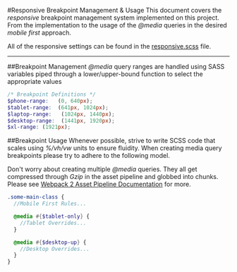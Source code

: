 #Responsive Breakpoint Management & Usage
This document covers the *responsive* breakpoint management system implemented on this project. From the implementation to the usage of the *@media* queries in the desired *mobile first* approach.

All of the responsive settings can be found in the [responsive.scss](../vue-app-base/src/assets/styles/responsive.scss "Responsive SCSS Sheet") file.

---

##Breakpoint Management
*@media* query ranges are handled using SASS variables piped through a lower/upper-bound function to select the appropriate values

```scss
/* Breakpoint Definitions */
$phone-range:   (0, 640px);
$tablet-range:  (641px, 1024px);
$laptop-range:   (1024px, 1440px);
$desktop-range:  (1441px, 1920px); 
$xl-range: (1921px); 
```


##Breakpoint Usage
Whenever possible, strive to write SCSS code that scales using *%/vh/vw* units to ensure fluidity. When creating media query breakpoints please try to adhere to the following model.

Don't worry about creating multiple *@media* queries. They all get compressed through *Gzip* in the asset pipeline and globbed into chunks. Please see [Webpack 2 Asset Pipeline Documentation](./webpack.md "Webpack 2 Asset Pipeline") for more.

```scss
.some-main-class {
  //Mobile First Rules...

  @media #{$tablet-only} {
    //Tablet Overrides...
  }

  @media #{$desktop-up} {
    //Desktop Overrides...
  }
}
```
